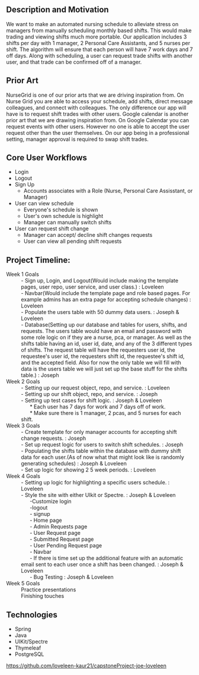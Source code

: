 ## Description and Motivation
We want to make an automated nursing schedule to alleviate stress on managers from manually scheduling monthly based shifts. This would make trading and viewing shifts
much more portable. Our application includes 3 shifts per day with 1 manager, 2 Personal Care Assistants, and 5 nurses per shift. The algorithm will ensure that each person will 
have 7 work days and 7 off days. Along with scheduling, a user can request trade shifts with another user, and that trade can be confirmed off of a manager. 


## Prior Art
NurseGrid is one of our prior arts that we are driving inspiration from. On Nurse Grid you are able to access your schedule, add shifts, direct message colleagues,
and connect with colleagues. The only difference our app will have is to request shift trades with other users. Google calendar is another prior art that we are 
drawing inspiration from. On Google Calendar you can request events with other users. However no one is able to accept the user request other than the user themselves.
On our app being in a professional setting, manager approval is required to swap shift trades.


## Core User Workflows
- Login 
- Logout
- Sign Up
  - Accounts associates with a Role (Nurse, Personal Care Assisstant, or Manager)
- User can view schedule
  - Everyone's schedule is shown
  - User's own schedule is highlight
  - Manager can manually switch shifts
- User can request shift change
  - Manager can accept/ decline shift changes requests
  - User can view all pending shift requests


## Project Timeline:

<dl>
<dt> Week 1 Goals
<dd>- Sign up, Login, and Logout(Would include making the template pages, user repo, user service, and user class.) : Loveleen
<dd>- Navbar(Would include the template page and role based pages. For example admins has an extra page for accepting schedule changes) : Loveleen
<dd>- Populate the users table with 50 dummy data users. : Joseph & Loveleen
<dd>- Database(Setting up our database and tables for users, shifts, and requests. The users table would have an email and 
  password with some role logic on if they are a nurse, pca, or manager. As well as the shifts table having an id, user id, date, and any of the 3 
  different types of shifts. The request table will have the requesters user id, the requestee's user id, the requesters shift id, the requestee's shift id, and the accepted field. Also for now the only table we will fill with data is the users table we will just set up the base stuff for the shifts table.) : Joseph
  

<dt> Week 2 Goals
<dd>- Setting up our request object, repo, and service. : Loveleen
<dd>- Setting up our shift object, repo, and service. : Joseph
<dd>- Setting up test cases for shift logic. : Joseph & Loveleen 
<dd>&nbsp;&nbsp;&nbsp;&nbsp;&nbsp;&nbsp;* Each user has 7 days for work and 7 days off of work.
<dd>&nbsp;&nbsp;&nbsp;&nbsp;&nbsp;&nbsp;* Make sure there is 1 manager, 2 pcas, and 5 nurses for each shift.
  

<dt> Week 3 Goals
<dd>- Create template for only manager accounts for accepting shift change requests. : Joseph
<dd>- Set up request logic for users to switch shift schedules. : Joseph
<dd>- Populating the shifts table within the database with dummy shift data for each user.(As of now what that might look like is randomly generating schedules)
  : Joseph & Loveleen
<dd>- Set up logic for showing 2 5 week periods. : Loveleen


<dt> Week 4 Goals
  <dd>- Setting up logic for highlighting a specific users schedule. : Loveleen
  <dd>- Style the site with either UIkit or Spectre. : Joseph & Loveleen
      <dd>&nbsp;&nbsp;&nbsp;&nbsp;&nbsp;&nbsp;-Customize login
      <dd>&nbsp;&nbsp;&nbsp;&nbsp;&nbsp;&nbsp;-logout
      <dd>&nbsp;&nbsp;&nbsp;&nbsp;&nbsp;&nbsp;- signup
      <dd>&nbsp;&nbsp;&nbsp;&nbsp;&nbsp;&nbsp;- Home page
      <dd>&nbsp;&nbsp;&nbsp;&nbsp;&nbsp;&nbsp;- Admin Requests page
      <dd>&nbsp;&nbsp;&nbsp;&nbsp;&nbsp;&nbsp;- User Request page
      <dd>&nbsp;&nbsp;&nbsp;&nbsp;&nbsp;&nbsp;- Submitted Request page
      <dd>&nbsp;&nbsp;&nbsp;&nbsp;&nbsp;&nbsp;- User Pending Request page
      <dd>&nbsp;&nbsp;&nbsp;&nbsp;&nbsp;&nbsp;- Navbar     
      <dd>&nbsp;&nbsp;&nbsp;&nbsp;&nbsp;&nbsp;- If there is time set up the additional feature with an automatic email sent to each user once a shift has been changed. : Joseph & Loveleen
      <dd>&nbsp;&nbsp;&nbsp;&nbsp;&nbsp;&nbsp;- Bug Testing : Joseph & Loveleen


<dt> Week 5 Goals
<dd> Practice presentations
<dd> Finishing touches
</dl>

## Technologies
- Spring
- Java
- UIKit/Spectre
- Thymeleaf
- PostgreSQL

https://github.com/loveleen-kaur21/capstoneProject-joe-loveleen

